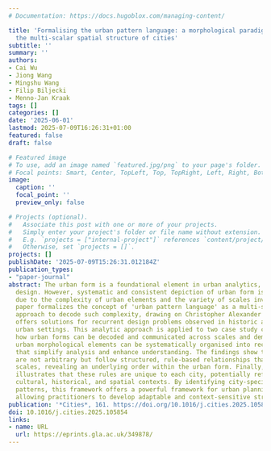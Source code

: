 ```yaml
---
# Documentation: https://docs.hugoblox.com/managing-content/

title: 'Formalising the urban pattern language: a morphological paradigm towards understanding
  the multi-scalar spatial structure of cities'
subtitle: ''
summary: ''
authors:
- Cai Wu
- Jiong Wang
- Mingshu Wang
- Filip Biljecki
- Menno-Jan Kraak
tags: []
categories: []
date: '2025-06-01'
lastmod: 2025-07-09T16:26:31+01:00
featured: false
draft: false

# Featured image
# To use, add an image named `featured.jpg/png` to your page's folder.
# Focal points: Smart, Center, TopLeft, Top, TopRight, Left, Right, BottomLeft, Bottom, BottomRight.
image:
  caption: ''
  focal_point: ''
  preview_only: false

# Projects (optional).
#   Associate this post with one or more of your projects.
#   Simply enter your project's folder or file name without extension.
#   E.g. `projects = ["internal-project"]` references `content/project/deep-learning/index.md`.
#   Otherwise, set `projects = []`.
projects: []
publishDate: '2025-07-09T15:26:31.012184Z'
publication_types:
- "paper-journal"
abstract: The urban form is a foundational element in urban analytics, planning, and
  design. However, systematic and consistent depiction of urban form is challenging
  due to the complexity of urban elements and the variety of scales involved. This
  paper formalizes the concept of 'urban pattern language' as a multi-scalar analytical
  approach to decode such complexity, drawing on Christopher Alexander's idea that
  offers solutions for recurrent design problems observed in historic and contemporary
  urban settings. This analytic approach is applied to two case study cities to explore
  how urban forms can be decoded and communicated across scales and demonstrate how
  urban morphological elements can be systematically organised into recognisable patterns
  that simplify analysis and enhance understanding. The findings show that these patterns
  are not arbitrary but follow structured, rule-based relationships that vary across
  scales, revealing an underlying order within the urban form. Finally, the study
  illustrates that these rules are unique to each city, potentially reflecting specific
  cultural, historical, and spatial contexts. By identifying city-specific, multi-scalar
  patterns, this framework offers a powerful framework for urban planning and design,
  allowing practitioners to develop adaptable and context-sensitive strategies.
publication: '*Cities*, 161. https://doi.org/10.1016/j.cities.2025.105854'
doi: 10.1016/j.cities.2025.105854
links:
- name: URL
  url: https://eprints.gla.ac.uk/349878/
---
```

